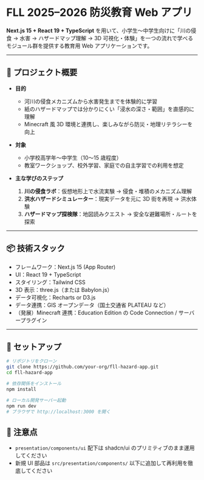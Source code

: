 # FLL 2025–2026 防災教育 Web アプリ

**Next.js 15 + React 19 + TypeScript** を用いて、小学生～中学生向けに「川の侵食 → 水害 → ハザードマップ理解 → 3D 可視化・体験」を一つの流れで学べるモジュール群を提供する教育用 Web アプリケーションです。

---

## 🎯 プロジェクト概要

- **目的**

  - 河川の侵食メカニズムから水害発生までを体験的に学習
  - 紙のハザードマップでは分かりにくい「浸水の深さ・範囲」を直感的に理解
  - Minecraft 風 3D 環境と連携し、楽しみながら防災・地理リテラシーを向上

- **対象**

  - 小学校高学年～中学生（10～15 歳程度）
  - 教室ワークショップ、校外学習、家庭での自主学習での利用を想定

- **主な学びのステップ**
  1. **川の侵食ラボ**：仮想地形上で水流実験 → 侵食・堆積のメカニズム理解
  2. **洪水ハザードシミュレーター**：現実データを元に 3D 街を再現 → 洪水体験
  3. **ハザードマップ探検隊**：地図読みクエスト → 安全な避難場所・ルートを探索

---

## 📦 技術スタック

- フレームワーク：Next.js 15 (App Router)
- UI：React 19 + TypeScript
- スタイリング：Tailwind CSS
- 3D 表示：three.js（または Babylon.js）
- データ可視化：Recharts or D3.js
- データ連携：GIS オープンデータ（国土交通省 PLATEAU など）
- （発展）Minecraft 連携：Education Edition の Code Connection / サーバープラグイン

---

## 🚀 セットアップ

```bash
# リポジトリをクローン
git clone https://github.com/your-org/fll-hazard-app.git
cd fll-hazard-app

# 依存関係をインストール
npm install

# ローカル開発サーバー起動
npm run dev
# ブラウザで http://localhost:3000 を開く
```

## 📝 注意点

- `presentation/components/ui` 配下は shadcn/ui のプリミティブのまま運用してください
- 新規 UI 部品は `src/presentation/components/` 以下に追加して再利用を徹底してください
